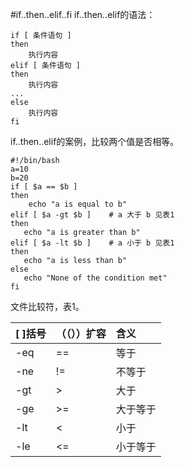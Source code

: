 #if..then..elif..fi
if..then..elif的语法：
```
if [ 条件语句 ]
then
    执行内容
elif [ 条件语句 ]
then
    执行内容
...
else
    执行内容
fi
```
if..then..elif的案例，比较两个值是否相等。
```
#!/bin/bash
a=10
b=20
if [ $a == $b ]
then
    echo "a is equal to b"
elif [ $a -gt $b ]    # a 大于 b 见表1
then
   echo "a is greater than b"
elif [ $a -lt $b ]    # a 小于 b 见表1
then
   echo "a is less than b"
else
   echo "None of the condition met"
fi
```

文件比较符，表1。

| \[ \]括号 | （（））扩容 | 含义 |
| :--- | :--- | :--- |
| -eq | == | 等于 |
| -ne | != | 不等于 |
| -gt | &gt; | 大于 |
| -ge | &gt;= | 大于等于 |
| -lt | &lt; | 小于 |
| -le | &lt;= | 小于等于 |









